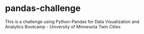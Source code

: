 # pandas-challenge
This is a challenge using Python-Pandas for Data Visualization and Analytics Bootcamp - University of Minnesota Twin Cities
